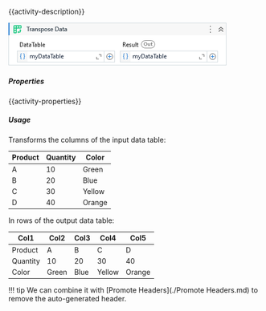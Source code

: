 {{activity-description}}

![](../img/activities/TransposeData.png)

##### Properties

{{activity-properties}}

##### Usage

Transforms the columns of the input data table:

| Product | Quantity | Color  |
| ------- | -------- | ------ |
| A       | 10       | Green  |
| B       | 20       | Blue   |
| C       | 30       | Yellow |
| D       | 40       | Orange |

In rows of the output data table:

|   Col1   | Col2  | Col3 |  Col4  |  Col5  |
| -------- | ----- | ---- | ------ | ------ |
| Product  | A     | B    | C      | D      |
| Quantity | 10    | 20   | 30     | 40     |
| Color    | Green | Blue | Yellow | Orange |


!!! tip
    We can combine it with [Promote Headers](./Promote Headers.md) to remove the auto-generated header.
